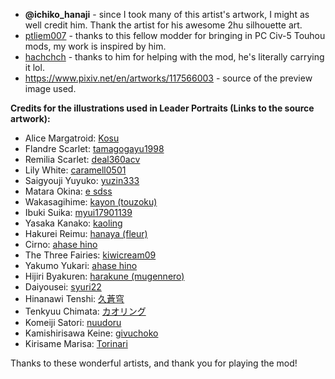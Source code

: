 - **@ichiko_hanaji** - since I took many of this artist's artwork, I might as well credit him. Thank the artist for his awesome 2hu silhouette art.
- [ptliem007](https://github.com/ptliem007) - thanks to this fellow modder for bringing in PC Civ-5 Touhou mods, my work is inspired by him.
- [hachchch](https://github.com/hachchch) - thanks to him for helping with the mod, he's literally carrying it lol.
- https://www.pixiv.net/en/artworks/117566003 - source of the preview image used.

**Credits for the illustrations used in Leader Portraits (Links to the source artwork):**
- Alice Margatroid: [Kosu](https://www.pixiv.net/en/users/5626224)
- Flandre Scarlet: [tamagogayu1998](https://danbooru.donmai.us/posts/6730380)
- Remilia Scarlet: [deal360acv](https://danbooru.donmai.us/posts/6364379?q=remilia_scarlet+order%3Ascore+rating%3Ageneral)
- Lily White: [caramell0501](https://www.zerochan.net/3428709)
- Saigyouji Yuyuko: [yuzin333](https://www.zerochan.net/3529610#google_vignette)
- Matara Okina: [e sdss](https://danbooru.donmai.us/posts/5510405)
- Wakasagihime: [kayon (touzoku)](https://www.pixiv.net/artworks/92753278)
- Ibuki Suika: [myui17901139](https://danbooru.donmai.us/posts/6770555)
- Yasaka Kanako: [kaoling](https://danbooru.donmai.us/posts/4075404?q=yasaka_kanako+order%3Ascore+rating%3Ageneral)
- Hakurei Reimu: [hanaya (fleur)](https://www.pixiv.net/artworks/110192552)
- Cirno: [ahase hino](https://www.pixiv.net/en/artworks/114368599)
- The Three Fairies: [kiwicream09](https://twitter.com/kiwicream09/status/1294064003975491584)
- Yakumo Yukari: [ahase hino](https://twitter.com/hinoiti/status/1560601926680489987)
- Hijiri Byakuren: [harakune (mugennero)](https://www.pixiv.net/artworks/114666463)
- Daiyousei: [syuri22](https://twitter.com/syuri22/status/1733676659310534804)
- Hinanawi Tenshi: [久蒼穹](https://www.pixiv.net/en/artworks/92005939)
- Tenkyuu Chimata: [カオリング](https://www.pixiv.net/en/artworks/90539223)
- Komeiji Satori: [nuudoru](https://danbooru.donmai.us/posts/2774603)
- Kamishirisawa Keine: [givuchoko](https://danbooru.donmai.us/posts/1059333)
- Kirisame Marisa: [Torinari](https://www.zerochan.net/3491388)

Thanks to these wonderful artists, and thank you for playing the mod!
